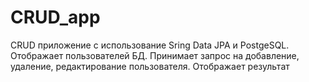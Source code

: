 # CRUD_app
CRUD приложение с использование Sring Data JPA и PostgeSQL. Отображает пользователей БД. Принимает запрос на добавление, удаление, редактирование пользователя. Отображает результат
